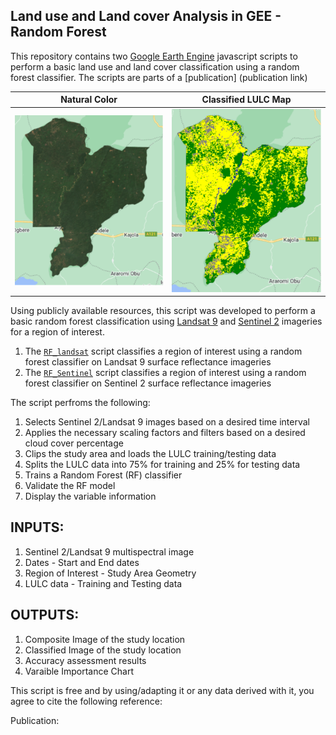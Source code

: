 ## Land use and Land cover Analysis in GEE - Random Forest
This repository contains two [Google Earth Engine](https://code.earthengine.google.com/) javascript scripts to perform a basic land 
use and land cover classification using a random forest classifier. The scripts are parts of a [publication] (publication link)

| Natural Color                                                                        | Classified LULC Map                                         |
|--------------------------------------------------------------------------------------|-------------------------------------------------------------|
|![](https://github.com/Okikiola-Michael/random_forest_lulc/blob/main/sentinel_nc.png) | ![](https://github.com/Okikiola-Michael/random_forest_lulc/blob/main/sentinel_classified.png)|




Using publicly available resources, this script was developed to perform a basic
random forest classification using [Landsat 9](https://developers.google.com/earth-engine/datasets/catalog/LANDSAT_LC09_C02_T1_L2)  and [Sentinel 2](https://developers.google.com/earth-engine/datasets/catalog/COPERNICUS_S2_SR_HARMONIZED) imageries for a region of interest.

  1. The [`RF_landsat`](https://github.com/Okikiola-Michael/random_forest_lulc/blob/main/RF_Landsat.md) script classifies a region of interest using a random forest classifier on Landsat 9 surface reflectance imageries
  2. The [`RF_Sentinel`](https://github.com/Okikiola-Michael/random_forest_lulc/blob/main/RF_Sentinel.md) script classifies a region of interest using a random forest classifier on Sentinel 2 surface reflectance imageries


The script perfroms the following:
  1. Selects Sentinel 2/Landsat 9 images based on a desired time interval
  2. Applies the necessary scaling factors and filters based on a desired cloud cover percentage
  3. Clips the study area and loads the LULC training/testing data
  4. Splits the LULC data into 75% for training and 25% for testing data
  5. Trains a Random Forest (RF) classifier
  6. Validate the RF model 
  7. Display the variable information
  
## INPUTS:
  1. Sentinel 2/Landsat 9 multispectral image
  2. Dates - Start and End dates
  3. Region of Interest - Study Area Geometry
  4. LULC data - Training and Testing data 

## OUTPUTS:
  1. Composite Image of the study location
  2. Classified Image of the study location
  3. Accuracy assessment results 
  4. Varaible Importance Chart

This script is free and by using/adapting it or any data derived with it, 
you agree to cite the following reference: 

Publication: 
